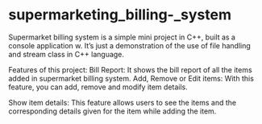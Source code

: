 # supermarketing_billing-_system
  Supermarket billing system  is a simple mini project in C++, built as a console application w. It’s just a demonstration of the use of file handling and stream class in C++ language.
  
  
  Features of this project:
  Bill Report: It shows the bill report of all the items added in supermarket billing system. Add, Remove or Edit items: With this feature, you can add, remove and modify item details. 
  
  Show item details: This feature allows users to see the items and the corresponding details given for the item while adding the item. 
